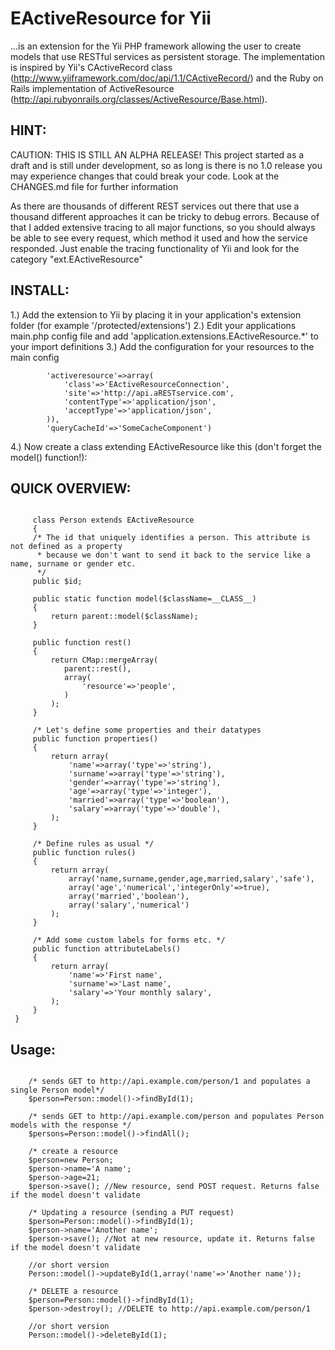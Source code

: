 # EActiveResource for Yii

...is an extension for the Yii PHP framework allowing the user to create models that use RESTful services as persistent storage.
The implementation is inspired by Yii's CActiveRecord class (http://www.yiiframework.com/doc/api/1.1/CActiveRecord/) and the Ruby on Rails implementation of ActiveResource (http://api.rubyonrails.org/classes/ActiveResource/Base.html).

## HINT:
CAUTION: THIS IS STILL AN ALPHA RELEASE!
This project started as a draft and is still under development, so as long is there is no 1.0 release you may experience changes that could break your code. Look at the CHANGES.md file for further information

As there are thousands of different REST services out there that use a thousand different approaches it can be tricky to debug errors. Because of that I added extensive
tracing to all major functions, so you should always be able to see every request, which method it used and how the service responded. Just enable the tracing functionality of Yii
and look for the category "ext.EActiveResource"

## INSTALL:

1.) Add the extension to Yii by placing it in your application's extension folder (for example '/protected/extensions')
2.) Edit your applications main.php config file and add 'application.extensions.EActiveResource.*' to your import definitions
3.) Add the configuration for your resources to the main config

	        'activeresource'=>array(
	        	'class'=>'EActiveResourceConnection',
        		'site'=>'http://api.aRESTservice.com',
            	'contentType'=>'application/json',
            	'acceptType'=>'application/json',
       		)),
       		'queryCacheId'=>'SomeCacheComponent')
       		
4.) Now create a class extending EActiveResource like this (don't forget the model() function!):

## QUICK OVERVIEW:

~~~

     class Person extends EActiveResource
     {
     /* The id that uniquely identifies a person. This attribute is not defined as a property      
      * because we don't want to send it back to the service like a name, surname or gender etc.
      */
     public $id;

     public static function model($className=__CLASS__)
     {
         return parent::model($className);
     }
     
     public function rest()
     {
		 return CMap::mergeArray(
		 	parent::rest(),
		 	array(
		 		'resource'=>'people',
		 	)
		 );
     }

     /* Let's define some properties and their datatypes
     public function properties()
     {
         return array(
             'name'=>array('type'=>'string'),
             'surname'=>array('type'=>'string'),
             'gender'=>array('type'=>'string'),
             'age'=>array('type'=>'integer'),
             'married'=>array('type'=>'boolean'),
             'salary'=>array('type'=>'double'),
         );
     }

     /* Define rules as usual */
     public function rules()
     {
         return array(
             array('name,surname,gender,age,married,salary','safe'),
             array('age','numerical','integerOnly'=>true),
             array('married','boolean'),
             array('salary','numerical')
         );
     }

     /* Add some custom labels for forms etc. */
     public function attributeLabels()
     {
         return array(
             'name'=>'First name',
             'surname'=>'Last name',
             'salary'=>'Your monthly salary',
         );
     }
 }
~~~

## Usage:

~~~

    /* sends GET to http://api.example.com/person/1 and populates a single Person model*/
    $person=Person::model()->findById(1);

    /* sends GET to http://api.example.com/person and populates Person models with the response */
    $persons=Person::model()->findAll();

    /* create a resource
    $person=new Person;
    $person->name='A name';
    $person->age=21;
    $person->save(); //New resource, send POST request. Returns false if the model doesn't validate

    /* Updating a resource (sending a PUT request)
    $person=Person::model()->findById(1);
    $person->name='Another name';
    $person->save(); //Not at new resource, update it. Returns false if the model doesn't validate

    //or short version
    Person::model()->updateById(1,array('name'=>'Another name'));

    /* DELETE a resource
    $person=Person::model()->findById(1);
    $person->destroy(); //DELETE to http://api.example.com/person/1

    //or short version
    Person::model()->deleteById(1);
